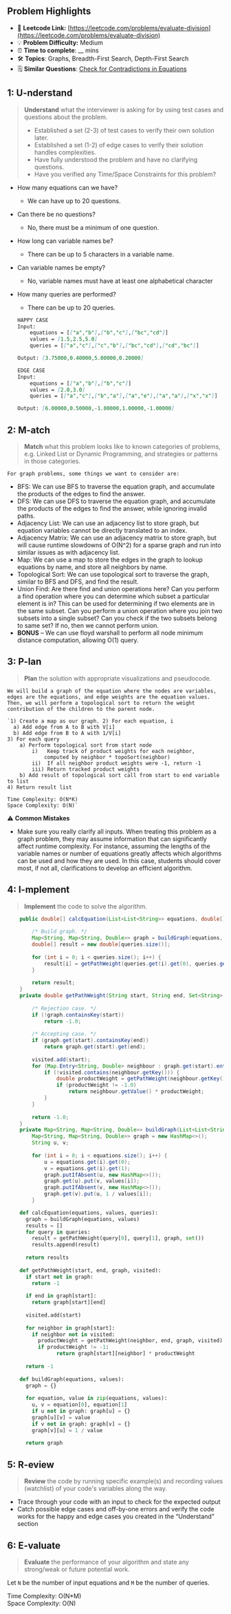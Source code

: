 ## Problem Highlights

* 🔗 **Leetcode Link:** [https://leetcode.com/problems/evaluate-division](https://leetcode.com/problems/evaluate-division)
* 💡 **Problem Difficulty:** Medium
* ⏰ **Time to complete**: __ mins
* 🛠️ **Topics**: Graphs, Breadth-First Search, Depth-First Search
* 🗒️ **Similar Questions**: [Check for Contradictions in Equations](https://leetcode.com/problems/check-for-contradictions-in-equations/)

## 1: **U-nderstand**

> **Understand** what the interviewer is asking for by using test cases and questions about the problem.
> 
> - Established a set (2-3) of test cases to verify their own solution later.
> - Established a set (1-2) of edge cases to verify their solution handles complexities.
> - Have fully understood the problem and have no clarifying questions.
> - Have you verified any Time/Space Constraints for this problem?

- How many equations can we have?
   - We can have up to 20 questions.

- Can there be no questions?
   - No, there must be a minimum of one question.

- How long can variable names be?
   - There can be up to 5 characters in a variable name.

- Can variable names be empty?
   - No, variable names must have at least one alphabetical character

- How many queries are performed?
   - There can be up to 20 queries.
    
    ```markdown
    HAPPY CASE
    Input:
        equations = [["a","b"],["b","c"],["bc","cd"]]
        values = [1.5,2.5,5.0]
        queries = [["a","c"],["c","b"],["bc","cd"],["cd","bc"]]
    
    Output: [3.75000,0.40000,5.00000,0.20000]
    
    EDGE CASE
    Input:
        equations = [["a","b"],["b","c"]]
        values = [2.0,3.0]
        queries = [["a","c"],["b","a"],["a","e"],["a","a"],["x","x"]]
    
    Output: [6.00000,0.50000,-1.00000,1.00000,-1.00000]
    ```
    
## 2: M-atch

> **Match** what this problem looks like to known categories of problems, e.g. Linked List or Dynamic Programming, and strategies or patterns in those categories.
    
    For graph problems, some things we want to consider are:
    
- BFS: We can use BFS to traverse the equation graph, and accumulate the products of the edges to find the answer.
- DFS: We can use DFS to traverse the equation graph, and accumulate the products of the edges to find the answer, while ignoring invalid paths.
- Adjacency List: We can use an adjacency list to store graph, but equation variables cannot be directly translated to an index.
- Adjacency Matrix: We can use an adjacency matrix to store graph, but will cause runtime slowdowns of O(N^2) for a sparse graph and run into similar issues as with adjacency list.
- Map: We can use a map to store the edges in the graph to lookup equations by name, and store all neighbors by name.
- Topological Sort: We can use topological sort to traverse the graph, similar to BFS and DFS, and find the result.
- Union Find: Are there find and union operations here? Can you perform a find operation where you can determine which subset a particular element is in? This can be used for determining if two elements are in the same subset. Can you perform a union operation where you join two subsets into a single subset? Can you check if the two subsets belong to same set? If no, then we cannot perform union. 
- **BONUS** – We can use floyd warshall to perform all node minimum distance computation, allowing O(1) query.

## 3: P-lan

> **Plan** the solution with appropriate visualizations and pseudocode.
    
    We will build a graph of the equation where the nodes are variables, edges are the equations, and edge weights are the equation values. Then, we will perform a topological sort to return the weight contribution of the children to the parent node.
    
    `1) Create a map as our graph. 2) For each equation, i
      a) Add edge from A to B with V[i]
      b) Add edge from B to A with 1/V[i]
    3) For each query
        a) Perform topological sort from start node
            i)   Keep track of product weights for each neighbor, 
                computed by neighbor * topoSort(neighbor)
            ii)  If all neighbor product weights were -1, return -1
            iii) Return tracked product weights
        b) Add result of topological sort call from start to end variable to list
    4) Return result list
    
    Time Complexity: O(N*K)
    Space Complexity: O(N)`
    

⚠️ **Common Mistakes**

* Make sure you really clarify all inputs. When treating this problem as a graph problem, they may assume information that can significantly affect runtime complexity. For instance, assuming the lengths of the variable names or number of equations greatly affects which algorithms can be used and how they are used. In this case, students should cover most, if not all, clarifications to develop an efficient algorithm.

## 4: I-mplement

> **Implement** the code to solve the algorithm.
    
```java
    public double[] calcEquation(List<List<String>> equations, double[] values, List<List<String>> queries) {
    
        /* Build graph. */
        Map<String, Map<String, Double>> graph = buildGraph(equations, values);
        double[] result = new double[queries.size()];
        
        for (int i = 0; i < queries.size(); i++) {
            result[i] = getPathWeight(queries.get(i).get(0), queries.get(i).get(1), new HashSet<>(), graph);
        }  
        
        return result;
    }
    private double getPathWeight(String start, String end, Set<String> visited, Map<String, Map<String, Double>> graph) {
        
        /* Rejection case. */
        if (!graph.containsKey(start)) 
            return -1.0;
        
        /* Accepting case. */
        if (graph.get(start).containsKey(end))
            return graph.get(start).get(end);
        
        visited.add(start);
        for (Map.Entry<String, Double> neighbour : graph.get(start).entrySet()) {
            if (!visited.contains(neighbour.getKey())) {
                double productWeight = getPathWeight(neighbour.getKey(), end, visited, graph);
                if (productWeight != -1.0)
                    return neighbour.getValue() * productWeight;
            }
        }
        
        return -1.0;
    }
    private Map<String, Map<String, Double>> buildGraph(List<List<String>> equations, double[] values) {
        Map<String, Map<String, Double>> graph = new HashMap<>();
        String u, v;
        
        for (int i = 0; i < equations.size(); i++) {
            u = equations.get(i).get(0);
            v = equations.get(i).get(1);
            graph.putIfAbsent(u, new HashMap<>());
            graph.get(u).put(v, values[i]);
            graph.putIfAbsent(v, new HashMap<>());
            graph.get(v).put(u, 1 / values[i]);
        }
```
    
```python
    def calcEquation(equations, values, queries):
      graph = buildGraph(equations, values)
      results = []
      for query in queries:
        result = getPathWeight(query[0], query[1], graph, set())
        results.append(result)
    
      return results
    
    def getPathWeight(start, end, graph, visited):
      if start not in graph:
        return -1
    
      if end in graph[start]:
        return graph[start][end]
    
      visited.add(start)
    
      for neighbor in graph[start]:
        if neighbor not in visited:
          productWeight = getPathWeight(neighbor, end, graph, visited)
          if productWeight != -1:
                return graph[start][neighbor] * productWeight
            
      return -1
    
    def buildGraph(equations, values):
      graph = {}
    
      for equation, value in zip(equations, values):
        u, v = equation[0], equation[1]
        if u not in graph: graph[u] = {}
        graph[u][v] = value
        if v not in graph: graph[v] = {}
        graph[v][u] = 1 / value
    
      return graph
```
    
## 5: R-eview
    
> **Review** the code by running specific example(s) and recording values (watchlist) of your code's variables along the way.

- Trace through your code with an input to check for the expected output
- Catch possible edge cases and off-by-one errors and verify the code works for the happy and edge cases you created in the “Understand” section

    
## 6: E-valuate

> **Evaluate** the performance of your algorithm and state any strong/weak or future potential work.

Let `N` be the number of input equations and `M` be the number of queries.

Time Complexity: O(N*M)
<br>
Space Complexity: O(N)